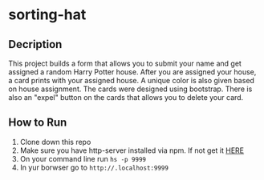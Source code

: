 # sorting-hat

## Decription

This project builds a form that allows you to submit your name and get assigned a random Harry Potter house. After you are assigned your house, a card prints with your assigned house. A unique color is also given based on house assignment. The cards were designed using bootstrap. There is also an "expel" button on the cards that allows you to delete your card.


## How to Run
1. Clone down this repo
1. Make sure you have http-server installed via npm. If not get it [HERE](https://www.npmjs.com/package/http-server)
1. On your command line run `hs -p 9999`
1. In yur borwser go to `http://.localhost:9999`